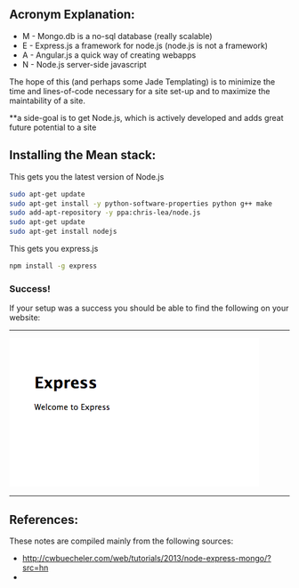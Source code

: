 Acronym Explanation:
--------------------

* M - Mongo.db is a no-sql database (really scalable)
* E - Express.js a framework for node.js (node.js is not a framework)
* A - Angular.js a quick way of creating webapps
* N - Node.js server-side javascript

The hope of this (and perhaps some Jade Templating) is to minimize the time and lines-of-code necessary for a site set-up and to maximize the maintability of a site.

**a side-goal is to get Node.js, which is actively developed and adds great future potential to a site


## Installing the Mean stack:


This gets you the latest version of Node.js
```bash
sudo apt-get update
sudo apt-get install -y python-software-properties python g++ make
sudo add-apt-repository -y ppa:chris-lea/node.js
sudo apt-get update
sudo apt-get install nodejs
```

This gets you express.js
```bash
npm install -g express
```

### Success!
If your setup was a success you should be able to find the following on your website:

---

![Express Setup Success](Express_Success.png )

---

## References:

These notes are compiled mainly from the following sources:

* http://cwbuecheler.com/web/tutorials/2013/node-express-mongo/?src=hn
* 
